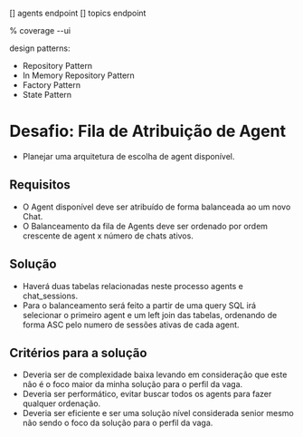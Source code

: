 [] agents endpoint
[] topics endpoint

% coverage --ui

design patterns:

- Repository Pattern
- In Memory Repository Pattern
- Factory Pattern
- State Pattern


# Desafio: Fila de Atribuição de Agent

  - Planejar uma arquitetura de escolha de agent disponível.

## Requisitos

  - O Agent disponível deve ser atribuído de forma balanceada ao um novo Chat.
  - O Balanceamento da fila de Agents deve ser ordenado por ordem crescente de agent x número de chats ativos.

## Solução

  - Haverá duas tabelas relacionadas neste processo agents e chat_sessions.
  - Para o balanceamento será feito a partir de uma query SQL irá selecionar o primeiro agent e um left join das tabelas, ordenando de forma ASC pelo numero de sessões ativas de cada agent.

## Critérios para a solução

  - Deveria ser de complexidade baixa levando em consideração que este não é o foco maior da minha solução para o perfil da vaga.
  - Deveria ser performático, evitar buscar todos os agents para fazer qualquer ordenação.
  - Deveria ser eficiente e ser uma solução nível considerada senior mesmo não sendo o foco da solução para o perfil da vaga.